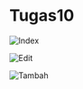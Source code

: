 # Tugas10

![Index](https://user-images.githubusercontent.com/55009130/105153179-b81bea00-5b3a-11eb-8dcf-0f5b7e5e9341.JPG)

![Edit](https://user-images.githubusercontent.com/55009130/105153529-206acb80-5b3b-11eb-997d-24d42f35d1da.JPG)

![Tambah](https://user-images.githubusercontent.com/55009130/105153702-50b26a00-5b3b-11eb-8afa-4ea005fa077a.JPG)


